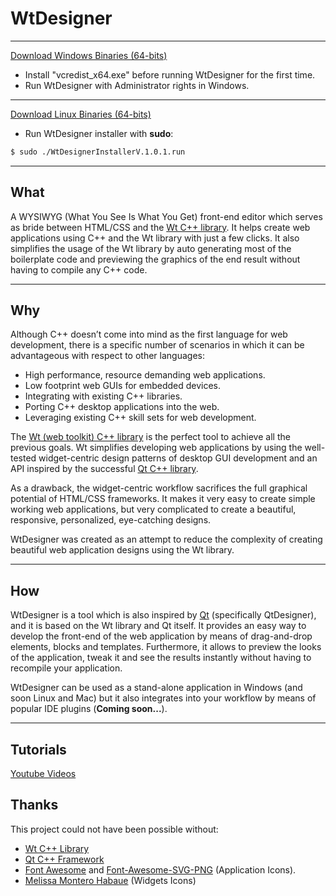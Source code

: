 # WtDesigner

***

[Download Windows Binaries (64-bits)](https://sourceforge.net/projects/wtdesigner/files/Windowsx64/v.1.0.1/)

* Install "vcredist_x64.exe" before running WtDesigner for the first time.
* Run WtDesigner with Administrator rights in Windows.

***

[Download Linux Binaries (64-bits)](https://sourceforge.net/projects/wtdesigner/files/Linux64/v.1.0.1/)

* Run WtDesigner installer with **sudo**:

```bash
$ sudo ./WtDesignerInstallerV.1.0.1.run
```

***

## What

A WYSIWYG (What You See Is What You Get) front-end editor which serves as bride between HTML/CSS and the [Wt C++ library](http://www.webtoolkit.eu/wt). It helps create web applications using C++ and the Wt library with just a few clicks. It also simplifies the usage of the Wt library by auto generating most of the boilerplate code and previewing the graphics of the end result without having to compile any C++ code.

***

## Why

Although C++ doesn’t come into mind as the first language for web development, there is a specific number of scenarios in which it can be advantageous  with respect to other languages:


* High performance, resource demanding web applications.
* Low footprint web GUIs for embedded devices.
* Integrating with existing C++ libraries.
* Porting C++ desktop applications into the web.
* Leveraging existing C++ skill sets for web development.


The [Wt (web toolkit) C++ library](http://www.webtoolkit.eu/wt) is the perfect tool to achieve all the previous goals. Wt simplifies developing web applications by using the well-tested widget-centric design patterns of desktop GUI development and an API inspired by the successful [Qt C++ library](http://www.qt.io). 


As a drawback, the widget-centric workflow sacrifices the full graphical potential of HTML/CSS frameworks. It makes it very easy to create simple working web applications, but very complicated to create a beautiful, responsive, personalized, eye-catching designs. 


WtDesigner was created as an attempt to reduce the complexity of creating beautiful web application designs using the Wt library.

***

## How

WtDesigner is a tool which is also inspired by [Qt](http://www.qt.io) (specifically QtDesigner), and it is based on the Wt library and Qt itself. It provides an easy way to develop the front-end of the web application by means of drag-and-drop elements, blocks and templates. Furthermore, it allows to preview the looks of the application, tweak it and see the results instantly without having to recompile your application.


WtDesigner can be used as a stand-alone application in Windows (and soon Linux and Mac) but it also integrates into your workflow by means of popular IDE plugins (**Coming soon...**).

***

## Tutorials

[Youtube Videos](https://www.youtube.com/playlist?list=PLy_hF6QxSYC0nQtPUdxEeLUsM3PNnqApI)

## Thanks

This project could not have been possible without:

* [Wt C++ Library](http://www.webtoolkit.eu/wt)
* [Qt C++ Framework](http://www.qt.io/)
* [Font Awesome](https://fortawesome.github.io/Font-Awesome/) and [Font-Awesome-SVG-PNG](https://github.com/encharm/Font-Awesome-SVG-PNG) (Application Icons).
* [Melissa Montero Habaue](http://mmhabaue.wix.com/portfolio) (Widgets Icons)
